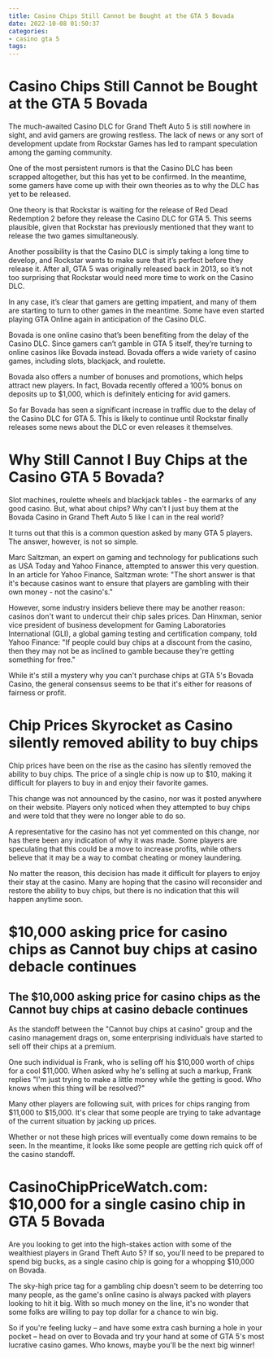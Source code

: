 ```yaml
---
title: Casino Chips Still Cannot be Bought at the GTA 5 Bovada
date: 2022-10-08 01:50:37
categories:
- casino gta 5
tags:
---
```



#  Casino Chips Still Cannot be Bought at the GTA 5 Bovada

The much-awaited Casino DLC for Grand Theft Auto 5 is still nowhere in sight, and avid gamers are growing restless. The lack of news or any sort of development update from Rockstar Games has led to rampant speculation among the gaming community.

One of the most persistent rumors is that the Casino DLC has been scrapped altogether, but this has yet to be confirmed. In the meantime, some gamers have come up with their own theories as to why the DLC has yet to be released.

One theory is that Rockstar is waiting for the release of Red Dead Redemption 2 before they release the Casino DLC for GTA 5. This seems plausible, given that Rockstar has previously mentioned that they want to release the two games simultaneously.

Another possibility is that the Casino DLC is simply taking a long time to develop, and Rockstar wants to make sure that it’s perfect before they release it. After all, GTA 5 was originally released back in 2013, so it’s not too surprising that Rockstar would need more time to work on the Casino DLC.

In any case, it’s clear that gamers are getting impatient, and many of them are starting to turn to other games in the meantime. Some have even started playing GTA Online again in anticipation of the Casino DLC.

Bovada is one online casino that’s been benefiting from the delay of the Casino DLC. Since gamers can’t gamble in GTA 5 itself, they’re turning to online casinos like Bovada instead. Bovada offers a wide variety of casino games, including slots, blackjack, and roulette.

Bovada also offers a number of bonuses and promotions, which helps attract new players. In fact, Bovada recently offered a 100% bonus on deposits up to $1,000, which is definitely enticing for avid gamers.

So far Bovada has seen a significant increase in traffic due to the delay of the Casino DLC for GTA 5. This is likely to continue until Rockstar finally releases some news about the DLC or even releases it themselves.

#  Why Still Cannot I Buy Chips at the Casino GTA 5 Bovada?

Slot machines, roulette wheels and blackjack tables - the earmarks of any good casino. But, what about chips? Why can't I just buy them at the Bovada Casino in Grand Theft Auto 5 like I can in the real world?

It turns out that this is a common question asked by many GTA 5 players. The answer, however, is not so simple.

Marc Saltzman, an expert on gaming and technology for publications such as USA Today and Yahoo Finance, attempted to answer this very question. In an article for Yahoo Finance, Saltzman wrote: "The short answer is that it's because casinos want to ensure that players are gambling with their own money - not the casino's."


However, some industry insiders believe there may be another reason: casinos don't want to undercut their chip sales prices. Dan Hinxman, senior vice president of business development for Gaming Laboratories International (GLI), a global gaming testing and certification company, told Yahoo Finance: "If people could buy chips at a discount from the casino, then they may not be as inclined to gamble because they're getting something for free."

While it's still a mystery why you can't purchase chips at GTA 5's Bovada Casino, the general consensus seems to be that it's either for reasons of fairness or profit.

#  Chip Prices Skyrocket as Casino silently removed ability to buy chips

Chip prices have been on the rise as the casino has silently removed the ability to buy chips. The price of a single chip is now up to $10, making it difficult for players to buy in and enjoy their favorite games.

This change was not announced by the casino, nor was it posted anywhere on their website. Players only noticed when they attempted to buy chips and were told that they were no longer able to do so.

A representative for the casino has not yet commented on this change, nor has there been any indication of why it was made. Some players are speculating that this could be a move to increase profits, while others believe that it may be a way to combat cheating or money laundering.

No matter the reason, this decision has made it difficult for players to enjoy their stay at the casino. Many are hoping that the casino will reconsider and restore the ability to buy chips, but there is no indication that this will happen anytime soon.

#  $10,000 asking price for casino chips as Cannot buy chips at casino debacle continues

## The $10,000 asking price for casino chips as the Cannot buy chips at casino debacle continues

As the standoff between the "Cannot buy chips at casino" group and the casino management drags on, some enterprising individuals have started to sell off their chips at a premium.

One such individual is Frank, who is selling off his $10,000 worth of chips for a cool $11,000. When asked why he's selling at such a markup, Frank replies "I'm just trying to make a little money while the getting is good. Who knows when this thing will be resolved?"

Many other players are following suit, with prices for chips ranging from $11,000 to $15,000. It's clear that some people are trying to take advantage of the current situation by jacking up prices.

Whether or not these high prices will eventually come down remains to be seen. In the meantime, it looks like some people are getting rich quick off of the casino standoff.

#  CasinoChipPriceWatch.com: $10,000 for a single casino chip in GTA 5 Bovada

Are you looking to get into the high-stakes action with some of the wealthiest players in Grand Theft Auto 5? If so, you'll need to be prepared to spend big bucks, as a single casino chip is going for a whopping $10,000 on Bovada.

The sky-high price tag for a gambling chip doesn't seem to be deterring too many people, as the game's online casino is always packed with players looking to hit it big. With so much money on the line, it's no wonder that some folks are willing to pay top dollar for a chance to win big.

So if you're feeling lucky – and have some extra cash burning a hole in your pocket – head on over to Bovada and try your hand at some of GTA 5's most lucrative casino games. Who knows, maybe you'll be the next big winner!